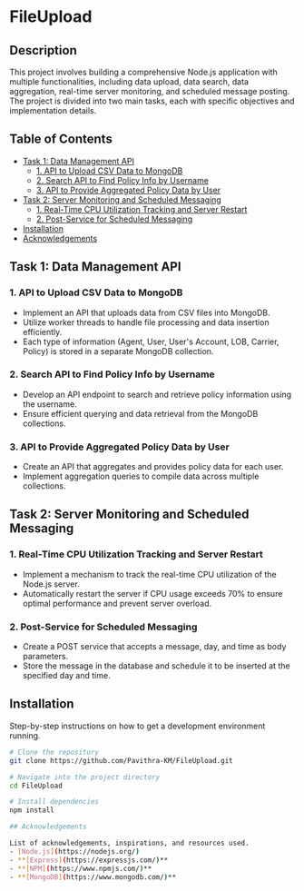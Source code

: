 # FileUpload

## Description

This project involves building a comprehensive Node.js application with multiple functionalities, including data upload, data search, data aggregation, real-time server monitoring, and scheduled message posting. The project is divided into two main tasks, each with specific objectives and implementation details.


## Table of Contents

- [Task 1: Data Management API](#task-1-data-management-api)
  - [1. API to Upload CSV Data to MongoDB](#1-api-to-upload-xlsx-csv-data-to-mongodb)
  - [2. Search API to Find Policy Info by Username](#2-search-api-to-find-policy-info-by-username)
  - [3. API to Provide Aggregated Policy Data by User](#3-api-to-provide-aggregated-policy-data-by-user)
- [Task 2: Server Monitoring and Scheduled Messaging](#task-2-server-monitoring-and-scheduled-messaging)
  - [1. Real-Time CPU Utilization Tracking and Server Restart](#1-real-time-cpu-utilization-tracking-and-server-restart)
  - [2. Post-Service for Scheduled Messaging](#2-post-service-for-scheduled-messaging)
- [Installation](#installation)
- [Acknowledgements](#acknowledgements)

## Task 1: Data Management API

### 1. API to Upload CSV Data to MongoDB

- Implement an API that uploads data from CSV files into MongoDB.
- Utilize worker threads to handle file processing and data insertion efficiently.
- Each type of information (Agent, User, User's Account, LOB, Carrier, Policy) is stored in a separate MongoDB collection.

### 2. Search API to Find Policy Info by Username

- Develop an API endpoint to search and retrieve policy information using the username.
- Ensure efficient querying and data retrieval from the MongoDB collections.

### 3. API to Provide Aggregated Policy Data by User

- Create an API that aggregates and provides policy data for each user.
- Implement aggregation queries to compile data across multiple collections.

## Task 2: Server Monitoring and Scheduled Messaging

### 1. Real-Time CPU Utilization Tracking and Server Restart

- Implement a mechanism to track the real-time CPU utilization of the Node.js server.
- Automatically restart the server if CPU usage exceeds 70% to ensure optimal performance and prevent server overload.

### 2. Post-Service for Scheduled Messaging

- Create a POST service that accepts a message, day, and time as body parameters.
- Store the message in the database and schedule it to be inserted at the specified day and time.
  
## Installation

Step-by-step instructions on how to get a development environment running.

```bash
# Clone the repository
git clone https://github.com/Pavithra-KM/FileUpload.git

# Navigate into the project directory
cd FileUpload

# Install dependencies
npm install

## Acknowledgements

List of acknowledgements, inspirations, and resources used.
- [Node.js](https://nodejs.org/)
- **[Express](https://expressjs.com/)**
- **[NPM](https://www.npmjs.com/)**
- **[MongoDB](https://www.mongodb.com/)**
